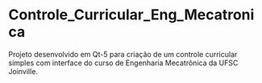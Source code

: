 # Controle_Curricular_Eng_Mecatronica
Projeto desenvolvido em Qt-5 para criação de um controle curricular simples com interface do curso de Engenharia Mecatrônica da UFSC Joinville.
